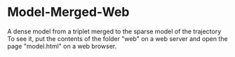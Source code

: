 # Model-Merged-Web
A dense model from a triplet merged to the sparse model of the trajectory
To see it, put the contents of the folder "web" on a web server and open the page "model.html" on a web browser.

